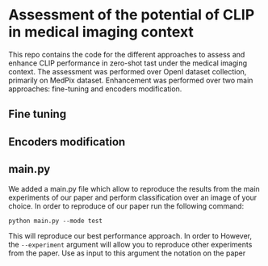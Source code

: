# Assessment of the potential of CLIP in medical imaging context

This repo contains the code for the different approaches to assess and enhance CLIP performance in zero-shot tast under the medical imaging context. The assessment was performed over OpenI dataset collection, primarily on MedPix dataset. Enhancement was performed over two main approaches: fine-tuning and encoders modification.
## Fine tuning

## Encoders modification

## main.py 

We added a main.py file which allow to reproduce the results from the main experiments of our paper and perform classification over an image of your choice. In order to reproduce of our paper run the following command:
```
python main.py --mode test
```
This will reproduce our best performance approach. In order to However, the ```--experiment``` argument will allow you to reproduce other experiments from the paper. Use as input to this argument the notation on the paper